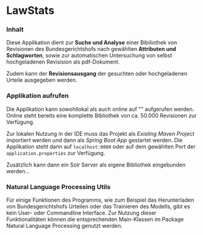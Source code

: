 # LawStats

### Inhalt
Diese Applikation dient zur **Suche und Analyse** einer Bibiliothek von Revisionen
des Bundesgerichtshofs nach gewählten **Attributen und Schlagworten**, sowie zur
automatischen Untersuchung von selbst hochgeladenen Revisision als pdf-Dokument.

Zudem kann der **Revisionsausgang** der gesuchten oder hochgeladenen Urteile
ausgegeben werden.

### Applikation aufrufen
Die Applikation kann sowohllokal als auch online auf "" aufgerufen werden.
Online steht bereits eine komplette Bibliothek von ca. 50.000 Revisionen zur Verfügung.

Zur lokalen Nutzung in der IDE muss das Projekt als *Existing Maven Project* importiert
werden und dann als *Spring Boot App* gestartet werden. Die Applikation steht dann auf 
`localhost:8080` oder auf dem gewählten Port der `application.properties` zur Verfügung.

Zusätzlich kann dann ein Solr Server als eigene Bibliothek eingebunden werden...


### Natural Language Processing Utils
Für einige Funktionen des Programms, wie zum Beispiel das Herunterladen von Bundesgerichtshofs Urteilen oder das Trainieren des Modells, gibt es kein User- oder Commandline Interface. Zur Nutzung dieser Funktionalitäten können die entsprechenden Main-Klassen im Package Natural Language Processing genutzt werden. 
